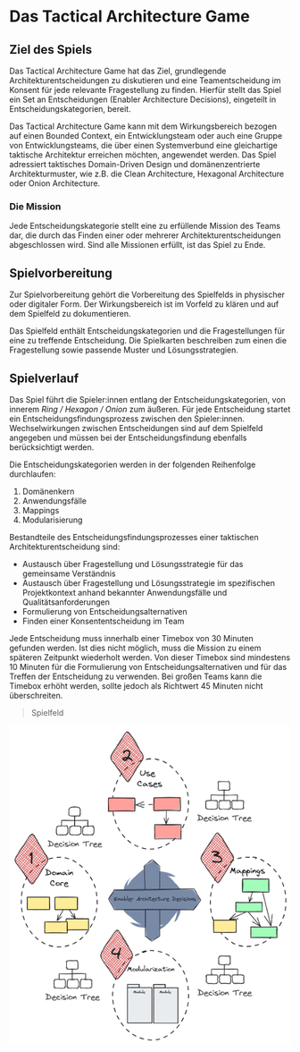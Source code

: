 # Das Tactical Architecture Game

## Ziel des Spiels

Das Tactical Architecture Game hat das Ziel, grundlegende Architekturentscheidungen zu diskutieren und eine Teamentscheidung im Konsent für jede relevante Fragestellung zu finden. Hierfür stellt das Spiel ein Set an Entscheidungen (Enabler Architecture Decisions), eingeteilt in Entscheidungskategorien, bereit.

Das Tactical Architecture Game kann mit dem Wirkungsbereich bezogen auf einen Bounded Context, ein Entwicklungsteam oder auch eine Gruppe von Entwicklungsteams, die über einen Systemverbund eine gleichartige taktische Architektur erreichen möchten, angewendet werden. Das Spiel adressiert taktisches Domain-Driven Design und domänenzentrierte Architekturmuster, wie z.B. die Clean Architecture, Hexagonal Architecture oder Onion Architecture.

### Die Mission

Jede Entscheidungskategorie stellt eine zu erfüllende Mission des Teams dar, die durch das Finden einer oder mehrerer Architekturentscheidungen abgeschlossen wird. Sind alle Missionen erfüllt, ist das Spiel zu Ende.

## Spielvorbereitung

Zur Spielvorbereitung gehört die Vorbereitung des Spielfelds in physischer oder digitaler Form. Der Wirkungsbereich ist im Vorfeld zu klären und auf dem Spielfeld zu dokumentieren.

Das Spielfeld enthält Entscheidungskategorien und die Fragestellungen für eine zu treffende Entscheidung. Die Spielkarten beschreiben zum einen die Fragestellung sowie passende Muster und Lösungsstrategien.

## Spielverlauf

Das Spiel führt die Spieler:innen entlang der Entscheidungskategorien, von innerem _Ring / Hexagon / Onion_ zum äußeren. Für jede Entscheidung startet ein Entscheidungsfindungsprozess zwischen den Spieler:innen. Wechselwirkungen zwischen Entscheidungen sind auf dem Spielfeld angegeben und müssen bei der Entscheidungsfindung ebenfalls berücksichtigt werden.

Die Entscheidungskategorien werden in der folgenden Reihenfolge durchlaufen:

1. Domänenkern
2. Anwendungsfälle
3. Mappings
4. Modularisierung

Bestandteile des Entscheidungsfindungsprozesses einer taktischen Architekturentscheidung sind:

* Austausch über Fragestellung und Lösungsstrategie für das gemeinsame Verständnis
* Austausch über Fragestellung und Lösungsstrategie im spezifischen Projektkontext anhand bekannter Anwendungsfälle und Qualitätsanforderungen
* Formulierung von Entscheidungsalternativen
* Finden einer Konsententscheidung im Team

Jede Entscheidung muss innerhalb einer Timebox von 30 Minuten gefunden werden. Ist dies nicht möglich, muss die Mission zu einem späteren Zeitpunkt wiederholt werden. Von dieser Timebox sind mindestens 10 Minuten für die Formulierung von Entscheidungsalternativen und für das Treffen der Entscheidung zu verwenden. Bei großen Teams kann die Timebox erhöht werden, sollte jedoch als Richtwert 45 Minuten nicht überschreiten.

> Spielfeld

![Spielfeld Tactical Architecture Game](../img/tag-playground.png)